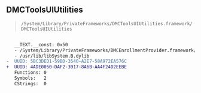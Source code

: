 ## DMCToolsUIUtilities

> `/System/Library/PrivateFrameworks/DMCToolsUIUtilities.framework/DMCToolsUIUtilities`

```diff

   __TEXT.__const: 0x50
   - /System/Library/PrivateFrameworks/DMCEnrollmentProvider.framework/DMCEnrollmentProvider
   - /usr/lib/libSystem.B.dylib
-  UUID: 5BC3DED1-59BD-3540-A2E7-58A972EA576C
+  UUID: 4ADE0050-DAF2-3917-8A6B-AA4F24D2EEBE
   Functions: 0
   Symbols:   2
   CStrings:  0

```
